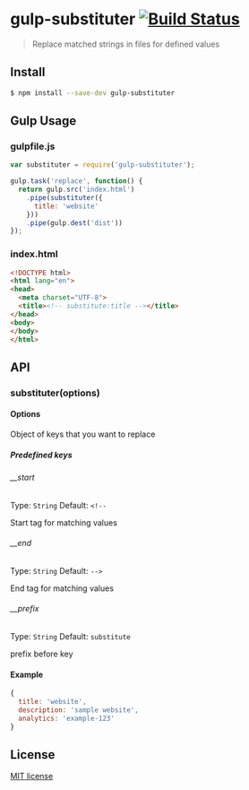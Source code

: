 # gulp-substituter [![Build Status][travis-image]][travis-url]

[travis-url]: https://travis-ci.org/madebysource/gulp-substituter
[travis-image]: https://secure.travis-ci.org/madebysource/gulp-substituter.png?branch=master

> Replace matched strings in files for defined values

## Install

```bash
$ npm install --save-dev gulp-substituter
```

## Gulp Usage

### gulpfile.js

```js
var substituter = require('gulp-substituter');

gulp.task('replace', function() {
  return gulp.src('index.html')
    .pipe(substituter({
      title: 'website'
    }))
    .pipe(gulp.dest('dist'))
});
```

### index.html

```html
<!DOCTYPE html>
<html lang="en">
<head>
  <meta charset="UTF-8">
  <title><!-- substitute:title --></title>
</head>
<body>
</body>
</html>
```

## API

### substituter(options)

#### Options

Object of keys that you want to replace

##### Predefined keys

###### __start

Type: `String`
Default: `<!--`

Start tag for matching values

###### __end

Type: `String`
Default: `-->`

End tag for matching values

###### __prefix

Type: `String`
Default: `substitute`

prefix before key

#### Example

```js
{
  title: 'website',
  description: 'sample website',
  analytics: 'example-123'
}
```

## License

[MIT license](http://opensource.org/licenses/mit-license.php)

